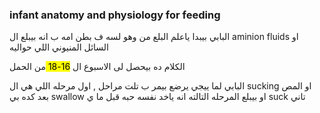 ### infant anatomy and physiology for feeding

البابي بيبدا ياعلم البلع من وهو لسه ف بطن امه ب انه بيبلع ال aminion fluids او السائل المنيوني اللي حواليه

الكلام ده بيحصل لى الاسبوع ال <mark> 16-18 </mark> من الحمل

البابي لما ييجي يرضع بيمر ب تلت مراحل , اول مرحله اللي هي ال sucking او المص بعد كده بي swallow او بيبلع المرحله التالته انه ياخد نفسه حبه قبل ما ي suck تاني 

